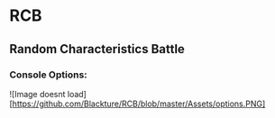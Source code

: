 # RCB

## Random Characteristics Battle

### Console Options:

![Image doesnt load][https://github.com/Blackture/RCB/blob/master/Assets/options.PNG]
